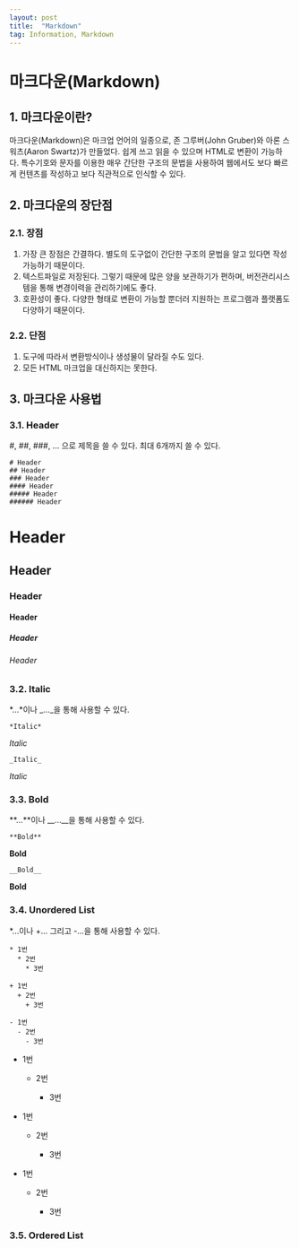 ```yaml
---
layout: post
title:  "Markdown"
tag: Information, Markdown
---
```

# 마크다운(Markdown)
## 1. 마크다운이란?
마크다운(Markdown)은 마크업 언어의 일종으로, 존 그루버(John Gruber)와 아론 스워츠(Aaron Swartz)가 만들었다. 쉽게 쓰고 읽을 수 있으며 HTML로 변환이 가능하다. 특수기호와 문자를 이용한 매우 간단한 구조의 문법을 사용하여 웹에서도 보다 빠르게 컨텐츠를 작성하고 보다 직관적으로 인식할 수 있다.

## 2. 마크다운의 장단점
### 2.1. 장점
1. 가장 큰 장점은 간결하다. 별도의 도구없이 간단한 구조의 문법을 알고 있다면 작성가능하기 때문이다.
2. 텍스트파일로 저장된다. 그렇기 때문에 많은 양을 보관하기가 편하며, 버전관리시스템을 통해 변경이력을 관리하기에도 좋다.
3. 호환성이 좋다. 다양한 형태로 변환이 가능할 뿐더러 지원하는 프로그램과 플랫폼도 다양하기 때문이다.

### 2.2. 단점
1. 도구에 따라서 변환방식이나 생성물이 달라질 수도 있다.
2. 모든 HTML 마크업을 대신하지는 못한다.

## 3. 마크다운 사용법
### 3.1. Header
#, ##, ###, ... 으로 제목을 쓸 수 있다. 최대 6개까지 쓸 수 있다.
```
# Header
## Header
### Header
#### Header
##### Header
###### Header
```
# Header
## Header
### Header
#### Header
##### Header
###### Header

### 3.2. Italic
*...*이나 _..._을 통해 사용할 수 있다.

`*Italic*`

*Italic*

`_Italic_`

_Italic_

### 3.3. Bold
**...**이나 __...__을 통해 사용할 수 있다.

`**Bold**`

**Bold**

`__Bold__`

__Bold__

### 3.4. Unordered List
*...이나 +... 그리고 -...을 통해 사용할 수 있다.
```
* 1번
  * 2번
    * 3번
    
+ 1번
  + 2번
    + 3번
    
- 1번
  - 2번
    - 3번
```
* 1번
 
  * 2번
   
    * 3번
     
+ 1번
 
  + 2번
   
    + 3번
    
- 1번
 
  - 2번
   
    - 3번

### 3.5. Ordered List

